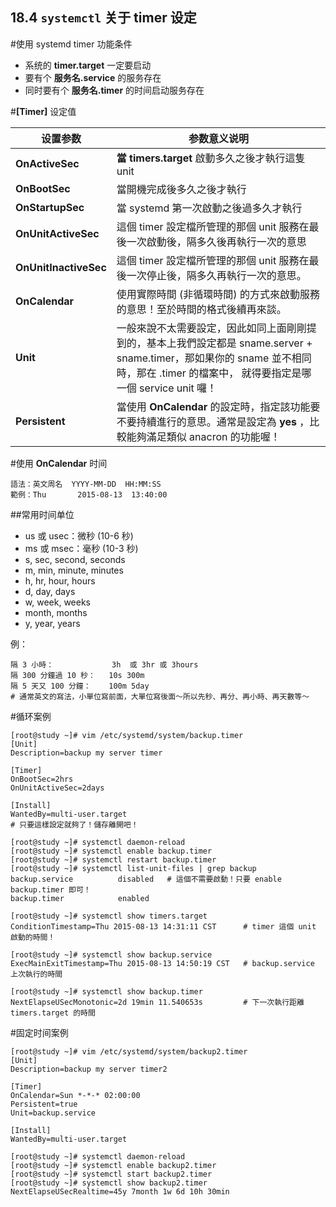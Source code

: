 ## **18.4 `systemctl` 关于 timer 设定**

#使用 systemd timer 功能条件

* 系统的 **timer.target** 一定要启动
* 要有个 **服务名.service** 的服务存在
* 同时要有个 **服务名.timer** 的时间启动服务存在

#**[Timer]** 设定值

设置参数    |   参数意义说明
--- |   ---
**OnActiveSec** |   **當 timers.target** 啟動多久之後才執行這隻 unit
**OnBootSec**   |   當開機完成後多久之後才執行
**OnStartupSec**    |   當 systemd 第一次啟動之後過多久才執行
**OnUnitActiveSec** |   這個 timer 設定檔所管理的那個 unit 服務在最後一次啟動後，隔多久後再執行一次的意思
**OnUnitInactiveSec**   |   這個 timer 設定檔所管理的那個 unit 服務在最後一次停止後，隔多久再執行一次的意思。
**OnCalendar**  |   使用實際時間 (非循環時間) 的方式來啟動服務的意思！至於時間的格式後續再來談。
**Unit**    |   一般來說不太需要設定，因此如同上面剛剛提到的，基本上我們設定都是 sname.server + sname.timer，那如果你的 sname 並不相同時，那在 .timer 的檔案中， 就得要指定是哪一個 service unit 囉！
**Persistent**  |   當使用 **OnCalendar** 的設定時，指定該功能要不要持續進行的意思。通常是設定為 **yes** ，比較能夠滿足類似 anacron 的功能喔！

#使用 **OnCalendar** 时间

```
語法：英文周名  YYYY-MM-DD  HH:MM:SS
範例：Thu       2015-08-13  13:40:00
```

##常用时间单位

* us 或 usec：微秒 (10-6 秒)
* ms 或 msec：毫秒 (10-3 秒)
* s, sec, second, seconds
* m, min, minute, minutes
* h, hr, hour, hours
* d, day, days
* w, week, weeks
* month, months
* y, year, years

例：
```
隔 3 小時：             3h  或 3hr 或 3hours
隔 300 分鐘過 10 秒：   10s 300m
隔 5 天又 100 分鐘：    100m 5day
# 通常英文的寫法，小單位寫前面，大單位寫後面～所以先秒、再分、再小時、再天數等～
```

#循环案例

```
[root@study ~]# vim /etc/systemd/system/backup.timer
[Unit]
Description=backup my server timer

[Timer]
OnBootSec=2hrs
OnUnitActiveSec=2days

[Install]
WantedBy=multi-user.target
# 只要這樣設定就夠了！儲存離開吧！

[root@study ~]# systemctl daemon-reload
[root@study ~]# systemctl enable backup.timer
[root@study ~]# systemctl restart backup.timer
[root@study ~]# systemctl list-unit-files | grep backup
backup.service          disabled   # 這個不需要啟動！只要 enable backup.timer 即可！
backup.timer            enabled

[root@study ~]# systemctl show timers.target
ConditionTimestamp=Thu 2015-08-13 14:31:11 CST      # timer 這個 unit 啟動的時間！

[root@study ~]# systemctl show backup.service
ExecMainExitTimestamp=Thu 2015-08-13 14:50:19 CST   # backup.service 上次執行的時間

[root@study ~]# systemctl show backup.timer
NextElapseUSecMonotonic=2d 19min 11.540653s         # 下一次執行距離 timers.target 的時間
```

#固定时间案例

```
[root@study ~]# vim /etc/systemd/system/backup2.timer
[Unit]
Description=backup my server timer2

[Timer]
OnCalendar=Sun *-*-* 02:00:00
Persistent=true
Unit=backup.service

[Install]
WantedBy=multi-user.target

[root@study ~]# systemctl daemon-reload
[root@study ~]# systemctl enable backup2.timer
[root@study ~]# systemctl start backup2.timer
[root@study ~]# systemctl show backup2.timer
NextElapseUSecRealtime=45y 7month 1w 6d 10h 30min
```